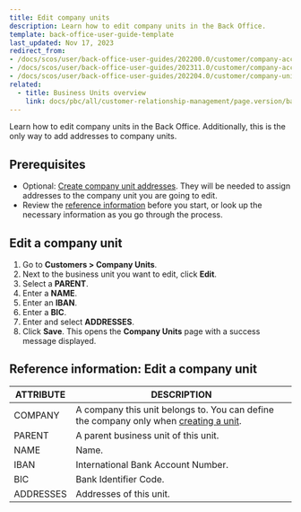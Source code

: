 ```yaml
---
title: Edit company units
description: Learn how to edit company units in the Back Office.
template: back-office-user-guide-template
last_updated: Nov 17, 2023
redirect_from:
- /docs/scos/user/back-office-user-guides/202200.0/customer/company-account/managing-company-units.html
- /docs/scos/user/back-office-user-guides/202311.0/customer/company-account/managing-company-units.html
- /docs/scos/user/back-office-user-guides/202204.0/customer/company-units/edit-company-units.html
related:
  - title: Business Units overview
    link: docs/pbc/all/customer-relationship-management/page.version/base-shop/company-account-feature-overview/business-units-overview.html
---
```


Learn how to edit company units in the Back Office. Additionally, this is the only way to add  addresses to company units.


## Prerequisites

* Optional: [Create company unit addresses](/docs/pbc/all/customer-relationship-management/{{page.version}}/base-shop/manage-in-the-back-office/company-unit-addresses/create-company-unit-addresses.html). They will be needed to assign addresses to the company unit you are going to edit.
* Review the [reference information](#reference-information-edit-a-company-unit) before you start, or look up the necessary information as you go through the process.


## Edit a company unit

1. Go to **Customers&nbsp;<span aria-label="and then">></span> Company Units**.
2. Next to the business unit you want to edit, click **Edit**.
3. Select a **PARENT**.
4. Enter a **NAME**.
5. Enter an **IBAN**.
6. Enter a **BIC**.
7. Enter and select **ADDRESSES**.
8. Click **Save**.
    This opens the **Company Units** page with a success message displayed.

## Reference information: Edit a company unit

| ATTRIBUTE | DESCRIPTION  |
| --- | --- |
| COMPANY | A company this unit belongs to. You can define the company only when [creating a unit](/docs/pbc/all/customer-relationship-management/{{page.version}}/base-shop/manage-in-the-back-office/company-units/create-company-units.html).   |
| PARENT | A parent business unit of this unit. |
| NAME | Name. |
| IBAN |  International Bank Account Number. |
|BIC| Bank Identifier Code. |
| ADDRESSES | Addresses of this unit. |
